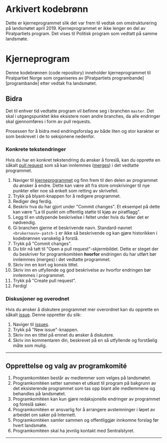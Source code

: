 # Arkivert kodebrønn
Dette er kjerneprogrammet slik det var frem til vedtak om omstrukturering på landsmøtet april 2019.
Kjerneprogrammet er ikke lenger en del av Piratpartiets program. Det vises til Politisk program som vedtatt på samme landsmøte.

# Kjerneprogram

Denne kodebrønnen (code repository) inneholder kjerneprogrammet til
Piratpartiet Norge som organiseres av [Piratpartiets programbande][programbande]
etter vedtak fra landsmøtet.

## Bidra

Det til enhver tid vedtatte program vil befinne seg i branchen `master`. Det
skal i utgangspunktet ikke eksistere noen andre branches, da alle endringer
skal gjennomføres i form av pull requests.

Prosessen for å bidra med endringsforslag av både liten og stor karakter er
som beskrevet i de to seksjonene nedenfor.

### Konkrete tekstendringer

Hvis du har en konkret tekstendring du ønsker å foreslå, kan du opprette en
såkalt [pull request][pr] som så kan innlemmes ([merges][merge]) i det vedtatte
programmet.

1. Naviger til [kjerneprogrammet][kjerneprogram] og finn frem til den delen av
   programmet du ønsker å endre. Dette kan være alt fra store omskrivinger
   til nye punkter eller noe så enkelt som retting av skrivefeil.
2. Trykk på blyant-knappen for å redigere programmet.
3. Rediger deg ferdig.
4. Beskriv hva du har gjort under "Commit changes". Et eksempel på dette kan
   være "La til punkt om offentlig støtte til kjøp av piratflagg".
5. Legg til en utdypende beskrivelse i feltet under hvis du føler det er
   nødvendig.
6. Gi branchen gjerne et beskrivende navn. Standard-navnet `<brukernavn>-patch-1`
   er ikke så beskrivende og kan gjøre historikken i kodebrønnen vanskelig å
   forstå.
7. Trykk på "Commit changes".
8. Du blir nå tatt til "Open a pull request"-skjermbildet. Dette er steget der
   du beskriver for programkomitéen **hvorfor** endringen du har utført bør
   innlemmes (merges) i det vedtatte programmet.
9. Skriv inn en kort og konsis tittel.
10. Skriv inn en utfyllende og god beskrivelse av hvorfor endringen bør
    innlemmes i programmet.
11. Trykk på "Create pull request".
12. Ferdig!

### Diskusjoner og overodnet

Hvis du ønsker å diskutere programmet mer overordnet kan du opprette en
såkalt [issue][gh-issues]. Denne oppretter du slik:

1. Naviger til [issues][pir-issues].
2. Trykk på "New issue"-knappen.
3. Skriv inn en tittel på emnet du ønsker å diskutere.
4. Skriv inn kommentaren din, beskrevet på en så utfyllende og forståelig måte
   som mulig.

--------------------------------------------------------------------------------

## Opprettelse og valg av programkomité

1. Programkomitéen består av medlemmer som velges på landsmøtet.
2. Programkomitéen setter sammen et utkast til program på bakgrunn av det
   eksisterende programmet som tas opp blant alle medlemmene og
   behandles på landsmøtet.
3. Programkomitéen kan kun gjøre redaksjonelle endringer av programmet og
   foreslå saker.
4. Programkomitéen er ansvarlig for å arrangere avstemninger i løpet av
   arbeidet om saker på Internett.
5. Programkomitéen samler sammen og offentliggjør innkomne forslag før
   hvert landsmøte.
6. Programkomitéen skal ha jevnlig kontakt med Sentralstyret.

--------------------------------------------------------------------------------

[kjerneprogram]: kjerneprogram.md
[programkomité]: http://wiki.piratpartiet.no/index.php?title=Programkomitéen
[gh-issues]: https://help.github.com/articles/about-issues/
[pir-issues]: https://github.com/piratpartiet/pir-kjerneprogram/issues
[pr]: https://help.github.com/articles/about-pull-requests/
[merge]: https://help.github.com/articles/merging-a-pull-request/
